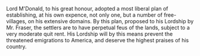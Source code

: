   Lord M'Donald, to his great honour, adopted a most liberal plan of establishing, at his own expence, not only one, but a number of free-villages, on his extensive domains. By this plan, proposed to his Lordship by Mr. Fraser, the settlers are to have perpetual feus of the lands, subject to a very moderate quit rent. His Lordship will by this means prevent the threatened emigrations to America, and deserve the highest praises of his country.